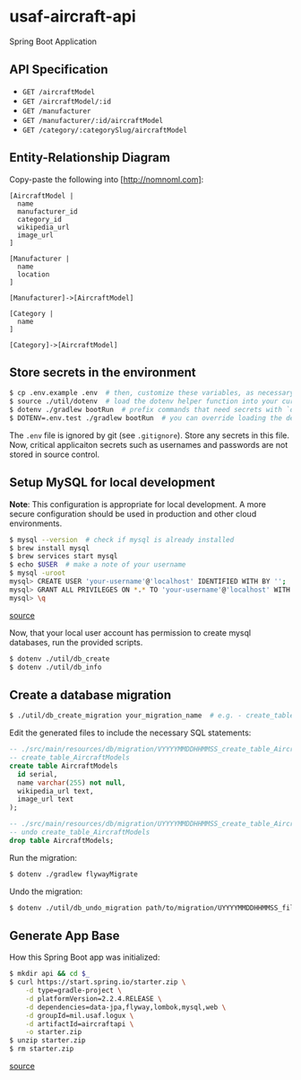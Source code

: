 # usaf-aircraft-api

Spring Boot Application

## API Specification

* `GET /aircraftModel`
* `GET /aircraftModel/:id`
* `GET /manufacturer`
* `GET /manufacturer/:id/aircraftModel`
* `GET /category/:categorySlug/aircraftModel`

## Entity-Relationship Diagram

Copy-paste the following into [http://nomnoml.com]:

```no-highlight
[AircraftModel | 
  name
  manufacturer_id
  category_id
  wikipedia_url
  image_url
]

[Manufacturer | 
  name
  location
]

[Manufacturer]->[AircraftModel]

[Category |
  name
]

[Category]->[AircraftModel]
```

## Store secrets in the environment

```bash
$ cp .env.example .env  # then, customize these variables, as necessary
$ source ./util/dotenv  # load the dotenv helper function into your current shell session
$ dotenv ./gradlew bootRun  # prefix commands that need secrets with `dotenv`
$ DOTENV=.env.test ./gradlew bootRun  # you can override loading the default `.env` file with another file
```

The `.env` file is ignored by git (see `.gitignore`). Store any secrets in this
file. Now, critical applicaiton secrets such as usernames and passwords are not
stored in source control.

## Setup MySQL for local development

**Note**: This configuration is appropriate for local development. A more secure
configuration should be used in production and other cloud environments.

```bash
$ mysql --version  # check if mysql is already installed
$ brew install mysql
$ brew services start mysql
$ echo $USER  # make a note of your username
$ mysql -uroot
mysql> CREATE USER 'your-username'@'localhost' IDENTIFIED WITH BY '';
mysql> GRANT ALL PRIVILEGES ON *.* TO 'your-username'@'localhost' WITH GRANT OPTION;
mysql> \q
```

[source](https://tableplus.com/blog/2018/10/how-to-create-a-superuser-in-mysql.html)

Now, that your local user account has permission to create mysql databases, run
the provided scripts.

```bash
$ dotenv ./util/db_create
$ dotenv ./util/db_info
```

## Create a database migration

```bash
$ ./util/db_create_migration your_migration_name  # e.g. - create_table_AircraftModels
```

Edit the generated files to include the necessary SQL statements:

```sql
-- ./src/main/resources/db/migration/VYYYYMMDDHHMMSS_create_table_AircraftModels.sql
-- create_table_AircraftModels
create table AircraftModels
  id serial,
  name varchar(255) not null,
  wikipedia_url text,
  image_url text
);
```

```sql
-- ./src/main/resources/db/migration/UYYYYMMDDHHMMSS_create_table_AircraftModels.sql
-- undo create_table_AircraftModels
drop table AircraftModels;
```

Run the migration:

```bash
$ dotenv ./gradlew flywayMigrate
```

Undo the migration:

```bash
$ dotenv ./util/db_undo_migration path/to/migration/UYYYYMMDDHHMMSS_file.sql
```

## Generate App Base

How this Spring Boot app was initialized:

```bash
$ mkdir api && cd $_
$ curl https://start.spring.io/starter.zip \
    -d type=gradle-project \
    -d platformVersion=2.2.4.RELEASE \
    -d dependencies=data-jpa,flyway,lombok,mysql,web \
    -d groupId=mil.usaf.logux \
    -d artifactId=aircraftapi \
    -o starter.zip
$ unzip starter.zip
$ rm starter.zip
```

[source](https://docs.spring.io/initializr/docs/current/reference/html/#command-line)